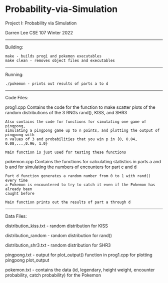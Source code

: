 # Probability-via-Simulation
Project I: Probability via Simulation

Darren Lee
CSE 107 Winter 2022

-----------------------------------------------------------------------------------------
Building:

    make - builds prog1 and pokemon executables
    make clean - removes object files and executables

-----------------------------------------------------------------------------------------
Running:

    ./pokemon - prints out results of parts a to d 

-----------------------------------------------------------------------------------------
Code Files:

prog1.cpp
    Contains the code for the function to make scatter plots of the 
    random distributions of the 3 RNGs rand(),  KISS, and SHR3
    
    Also contains the code for functions for simulating one game of pingpong, 
    simulating a pingpong game up to n points, and plotting the output of pingpong with 
    n values of 3 and probabilities that you win p in {0, 0.04, 0.08,...,0.96, 1.0}

    Main function is just used for testing these functions

pokemon.cpp
    Contains the functions for calculating statistics in parts a and b and
    for simulating the numbers of encounters for part c and d

    Part d function generates a random number from 0 to 1 with rand() every time 
    a Pokemon is encountered to try to catch it even if the Pokemon has already been
    caught before

    Main function prints out the results of part a through d

-----------------------------------------------------------------------------------------
Data Files:

distribution_kiss.txt - random distribution for KISS 

distribution_random - random distribution for rand()

distribution_shr3.txt - random distribution for SHR3

pingpong.txt - output for plot_output() function in prog1.cpp for plotting pingpong 
    plot_output

pokemon.txt - contains the data (id, legendary, height weight, encounter probability,
    catch probability) for the Pokemon

